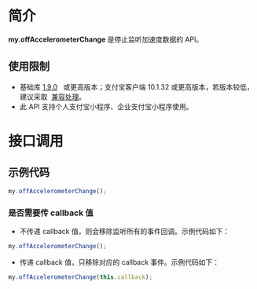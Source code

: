 # 简介

**my.offAccelerometerChange** 是停止监听加速度数据的 API。

## 使用限制

- 基础库 [1.9.0](https://opendocs.alipay.com/mini/framework/lib)   或更高版本；支付宝客户端 10.1.32 或更高版本，若版本较低，建议采取  [兼容处理](https://opendocs.alipay.com/mini/framework/compatibility)。
- 此 API 支持个人支付宝小程序、企业支付宝小程序使用。

# 接口调用

## 示例代码

```javascript
my.offAccelerometerChange();
```

### 是否需要传 callback 值

- 不传递 callback 值，则会移除监听所有的事件回调。示例代码如下：

```javascript
my.offAccelerometerChange();
```

- 传递 callback 值，只移除对应的 callback 事件。示例代码如下：

```javascript
my.offAccelerometerChange(this.callback);
```
